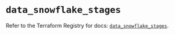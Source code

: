 # `data_snowflake_stages`

Refer to the Terraform Registry for docs: [`data_snowflake_stages`](https://registry.terraform.io/providers/snowflakedb/snowflake/2.7.0/docs/data-sources/stages).
